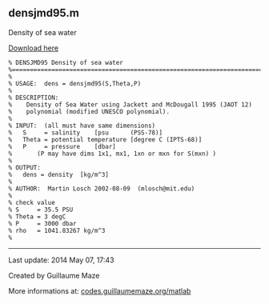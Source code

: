 ## densjmd95.m ##
Density of sea water

[Download here](http://guillaumemaze.googlecode.com/svn/trunk/matlab/codes/geophysic/densjmd95.m)

```
% DENSJMD95 Density of sea water
%=========================================================================
%
% USAGE:  dens = densjmd95(S,Theta,P)
%
% DESCRIPTION:
%    Density of Sea Water using Jackett and McDougall 1995 (JAOT 12) 
%    polynomial (modified UNESCO polynomial).
%
% INPUT:  (all must have same dimensions)
%   S     = salinity    [psu      (PSS-78)]
%   Theta = potential temperature [degree C (IPTS-68)]
%   P     = pressure    [dbar]
%       (P may have dims 1x1, mx1, 1xn or mxn for S(mxn) )
%
% OUTPUT:
%   dens = density  [kg/m^3] 
% 
% AUTHOR:  Martin Losch 2002-08-09  (mlosch@mit.edu)
%
% check value
% S     = 35.5 PSU
% Theta = 3 degC
% P     = 3000 dbar
% rho   = 1041.83267 kg/m^3
%
```

---

Last update: 2014 May 07, 17:43

Created by Guillaume Maze

More informations at: [codes.guillaumemaze.org/matlab](http://codes.guillaumemaze.org/matlab)